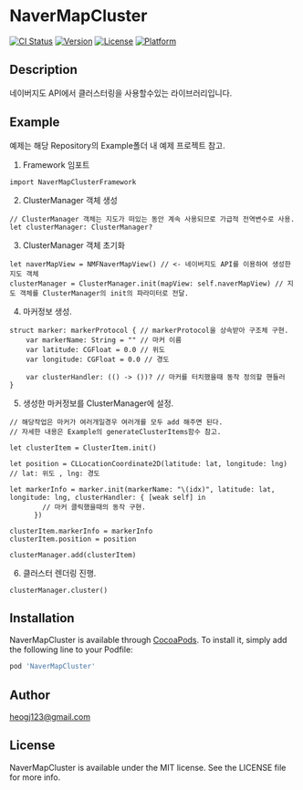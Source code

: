 # NaverMapCluster

[![CI Status](https://img.shields.io/travis/heomm123@naver.com/NaverMapCluster.svg?style=flat)](https://travis-ci.org/heomm123@naver.com/NaverMapCluster)
[![Version](https://img.shields.io/cocoapods/v/NaverMapCluster.svg?style=flat)](https://cocoapods.org/pods/NaverMapCluster)
[![License](https://img.shields.io/cocoapods/l/NaverMapCluster.svg?style=flat)](https://cocoapods.org/pods/NaverMapCluster)
[![Platform](https://img.shields.io/cocoapods/p/NaverMapCluster.svg?style=flat)](https://cocoapods.org/pods/NaverMapCluster)

## Description

네이버지도 API에서 클러스터링을 사용할수있는 라이브러리입니다.

## Example
예제는 해당 Repository의 Example폴더 내 예제 프로젝트 참고.

1. Framework 임포트
```
import NaverMapClusterFramework
```

2. ClusterManager 객체 생성
```
// ClusterManager 객체는 지도가 떠있는 동안 계속 사용되므로 가급적 전역변수로 사용.
let clusterManager: ClusterManager?
```

3. ClusterManager 객체 초기화
```
let naverMapView = NMFNaverMapView() // <- 네이버지도 API를 이용하여 생성한 지도 객체
clusterManager = ClusterManager.init(mapView: self.naverMapView) // 지도 객체를 ClusterManager의 init의 파라미터로 전달.
```

4. 마커정보 생성.
```
struct marker: markerProtocol { // markerProtocol을 상속받아 구조체 구현.
    var markerName: String = "" // 마커 이름
    var latitude: CGFloat = 0.0 // 위도
    var longitude: CGFloat = 0.0 // 경도
    
    var clusterHandler: (() -> ())? // 마커를 터치했을때 동작 정의할 핸들러
}
```

5. 생성한 마커정보를 ClusterManager에 설정.
```
// 해당작업은 마커가 여러개일경우 여러개를 모두 add 해주면 된다.
// 자세한 내용은 Example의 generateClusterItems함수 참고.

let clusterItem = ClusterItem.init()

let position = CLLocationCoordinate2D(latitude: lat, longitude: lng) // lat: 위도 , lng: 경도

let markerInfo = marker.init(markerName: "\(idx)", latitude: lat, longitude: lng, clusterHandler: { [weak self] in
        // 마커 클릭했을때의 동작 구현.
      })

clusterItem.markerInfo = markerInfo
clusterItem.position = position

clusterManager.add(clusterItem)
```

6. 클러스터 렌더링 진행.
```
clusterManager.cluster()
```

## Installation

NaverMapCluster is available through [CocoaPods](https://cocoapods.org). To install
it, simply add the following line to your Podfile:

```ruby
pod 'NaverMapCluster'
```

## Author

heogj123@gmail.com

## License

NaverMapCluster is available under the MIT license. See the LICENSE file for more info.
